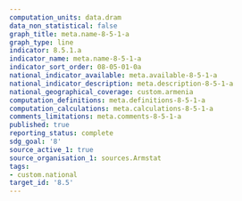 ```yaml
---
computation_units: data.dram
data_non_statistical: false
graph_title: meta.name-8-5-1-a
graph_type: line
indicator: 8.5.1.a
indicator_name: meta.name-8-5-1-a
indicator_sort_order: 08-05-01-0a
national_indicator_available: meta.available-8-5-1-a
national_indicator_description: meta.description-8-5-1-a
national_geographical_coverage: custom.armenia
computation_definitions: meta.definitions-8-5-1-a
computation_calculations: meta.calculations-8-5-1-a
comments_limitations: meta.comments-8-5-1-a
published: true
reporting_status: complete
sdg_goal: '8'
source_active_1: true
source_organisation_1: sources.Armstat
tags:
- custom.national
target_id: '8.5'
---
```

